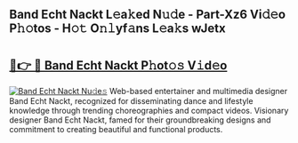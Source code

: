 ## Band Echt Nackt L𝚎a𝚔ed N𝚞𝚍e - Part-Xz6 Vi𝚍𝚎o P𝚑𝚘tos - H𝚘𝚝 O𝚗𝚕yf𝚊ns L𝚎a𝚔s wJetx

# <h2><a href="http://kf24j6.oniu.top/?m=Band+Echt+Nackt">🔗👉 🔴 Band Echt Nackt P𝚑ot𝚘𝚜 V𝚒d𝚎o</a></h2>

[![Band Echt Nackt Nu𝚍e𝚜](https://i.imgur.com/0qMVB7G.gif)](http://kf24j6.oniu.top/?m=Band+Echt+Nackt)
Web-based entertainer and multimedia designer Band Echt Nackt, recognized for disseminating dance and lifestyle knowledge through trending choreographies and compact videos. Visionary designer Band Echt Nackt, famed for their groundbreaking designs and commitment to creating beautiful and functional products.  
